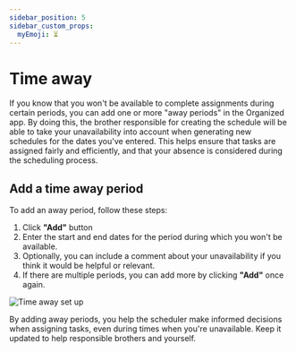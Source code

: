 ```yaml
---
sidebar_position: 5
sidebar_custom_props: 
  myEmoji: ⏳
---
```


# Time away

If you know that you won't be available to complete assignments during certain periods, you can add one or more "away periods" in the Organized app. By doing this, the brother responsible for creating the schedule will be able to take your unavailability into account when generating new schedules for the dates you've entered. This helps ensure that tasks are assigned fairly and efficiently, and that your absence is considered during the scheduling process.

## Add a time away period

To add an away period, follow these steps:

1. Click **"Add"** button
2. Enter the start and end dates for the period during which you won't be available.
3. Optionally, you can include a comment about your unavailability if you think it would be helpful or relevant.
4. If there are multiple periods, you can add more by clicking **"Add"** once again.

![Time away set up](./img/time-away.png)

By adding away periods, you help the scheduler make informed decisions when assigning tasks, even during times when you're unavailable. Keep it updated to help responsible brothers and yourself.
